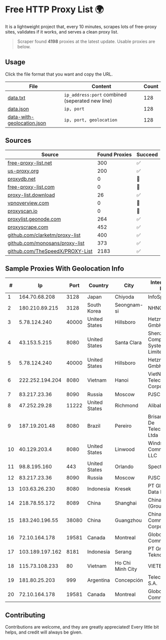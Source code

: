 
# Free HTTP Proxy List 🌍

It is a lightweight project that, every 10 minutes, scrapes lots of free-proxy sites, validates if it works, and serves a clean proxy list.


> Scraper found **4198** proxies at the latest update. Usable proxies are below.

## Usage

Click the file format that you want and copy the URL.


|File|Content|Count|
|----|-------|-----|
|[data.txt](https://raw.githubusercontent.com/themiralay/Proxy-List-World/master/data.txt)|`ip_address:port` combined (seperated new line)|128|
|[data.json](https://raw.githubusercontent.com/themiralay/Proxy-List-World/master/data.json)|`ip, port`|128|
|[data-with-geolocation.json](https://raw.githubusercontent.com/themiralay/Proxy-List-World/master/data-with-geolocation.json)|`ip, port, geolocation`|128|

## Sources

|Source|Found Proxies|Succeed|
|------|-------------|-------|
|[free-proxy-list.net](https://free-proxy-list.net)|300|✅|
|[us-proxy.org](https://www.us-proxy.org)|200|✅|
|[proxydb.net](http://proxydb.net)|0|🚫|
|[free-proxy-list.com](https://free-proxy-list.com/?page=&port=&type%5B%5D=http&type%5B%5D=https&up_time=0&search=Search)|0|🚫|
|[proxy-list.download](https://www.proxy-list.download/HTTP)|26|✅|
|[vpnoverview.com](https://vpnoverview.com/privacy/anonymous-browsing/free-proxy-servers)|0|🚫|
|[proxyscan.io](https://www.proxyscan.io)|0|🚫|
|[proxylist.geonode.com](https://proxylist.geonode.com/api/proxy-list?limit=300&page=1&sort_by=lastChecked&sort_type=desc&protocols=http,https)|264|✅|
|[proxyscrape.com](https://api.proxyscrape.com/v2/?request=displayproxies&protocol=http&timeout=10000&country=all&ssl=all&anonymity=all)|452|✅|
|[github.com/clarketm/proxy-list](https://raw.githubusercontent.com/clarketm/proxy-list/master/proxy-list-raw.txt)|400|✅|
|[github.com/monosans/proxy-list](https://raw.githubusercontent.com/monosans/proxy-list/main/proxies/http.txt)|373|✅|
|[github.com/TheSpeedX/PROXY-List](https://raw.githubusercontent.com/TheSpeedX/PROXY-List/master/http.txt)|2183|✅|


## Sample Proxies With Geolocation Info

|#|Ip|Port|Country|City|Internet Service Provider|
|-|--|----|-------|----|-------------------------|
|1|164.70.68.208|3128|Japan|Chiyoda|InfoSphere|
|2|180.210.89.215|3128|South Korea|Seongnam-si|NHNCLOUD|
|3|5.78.124.240|40000|United States|Hillsboro|Hetzner Online GmbH|
|4|43.153.5.215|8080|United States|Santa Clara|Shenzhen Tencent Computer Systems Company Limited|
|5|5.78.124.240|40000|United States|Hillsboro|Hetzner Online GmbH|
|6|222.252.194.204|8080|Vietnam|Hanoi|VietNam Post and Telecom Corporation|
|7|83.217.23.36|8090|Russia|Moscow|PJSC Rostelecom|
|8|47.252.29.28|11222|United States|Richmond|Alibaba Cloud LLC|
|9|187.19.201.48|8080|Brazil|Pereiro|Brisanet Servicos De Telecomunicacoes Ltda|
|10|40.129.203.4|8080|United States|Linwood|Windstream Communications LLC|
|11|98.8.195.160|443|United States|Orlando|Spectrum|
|12|83.217.23.36|8090|Russia|Moscow|PJSC Rostelecom|
|13|103.63.26.230|8080|Indonesia|Kresek|PT Global Media Data Prima|
|14|218.78.55.172|8089|China|Shanghai|China Telecom (Group)|
|15|183.240.196.55|38080|China|Guangzhou|China Mobile Communications Corporation|
|16|72.10.164.178|19581|Canada|Montreal|GloboTech Communications|
|17|103.189.197.162|8181|Indonesia|Serang|PT Graha Sumber Teknologi|
|18|115.73.108.233|80|Vietnam|Ho Chi Minh City|VIETELmetro|
|19|181.80.25.203|999|Argentina|Concepción|Telecom Argentina S.A.|
|20|72.10.164.178|19581|Canada|Montreal|GloboTech Communications|



## Contributing

Contributions are welcome, and they are greatly appreciated! Every
little bit helps, and credit will always be given.

